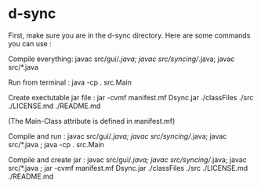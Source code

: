 # d-sync

First, make sure you are in the d-sync directory.
Here are some commands you can use :

Compile everything:
javac src/gui/*.java; javac src/syncing/*.java; javac src/*.java

Run from terminal :
java -cp . src.Main

Create exectutable jar file :
jar -cvmf manifest.mf Dsync.jar ./classFiles ./src ./LICENSE.md ./README.md

(The Main-Class attribute is defined in manifest.mf)

Compile and run :
javac src/gui/*.java; javac src/syncing/*.java; javac src/*.java ; java -cp . src.Main

Compile and create jar :
javac src/gui/*.java; javac src/syncing/*.java; javac src/*.java ; jar -cvmf manifest.mf Dsync.jar ./classFiles ./src ./LICENSE.md ./README.md
